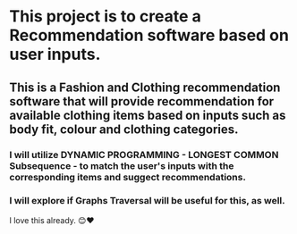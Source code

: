 # This project is to create a Recommendation software based on user inputs.
## This is a Fashion and Clothing recommendation software that will provide recommendation for available clothing items based on inputs such as body fit, colour and clothing categories.
### I will utilize DYNAMIC PROGRAMMING - LONGEST COMMON Subsequence - to match the user's inputs with the corresponding items and suggect recommendations.
### I will explore if Graphs Traversal will be useful for this, as well.
 I love this already. 😊❤️
